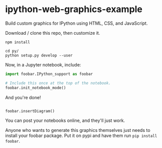 # ipython-web-graphics-example

Build custom graphics for IPython using HTML, CSS, and JavaScript.

Download / clone this repo, then customize it.

~~~
npm install

cd py/
python setup.py develop --user
~~~

Now, in a Jupyter notebook, include:

~~~python
import foobar.IPython_support as foobar

# Include this once at the top of the notebook.
foobar.init_notebook_mode()
~~~

And you're done!

~~~python

foobar.insertDiagram()

~~~


You can post your notebooks online, and they'll just work.

Anyone who wants to generate this graphics themselves just needs to install your foobar package. Put it on pypi and have them run `pip install foobar`.
